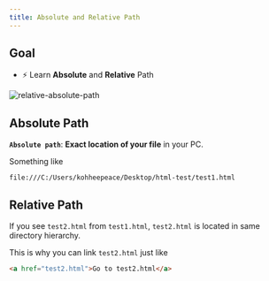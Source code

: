 ```yaml
---
title: Absolute and Relative Path
---
```


## Goal
- ⚡ Learn **Absolute** and **Relative** Path

![relative-absolute-path](https://coderhackers-1304676641.cos.ap-tokyo.myqcloud.com/docs/img/2020-05-08-01-14-31.png)

## Absolute Path
**`Absolute path`**: **Exact location of your file** in your PC.

Something like

```
file:///C:/Users/kohheepeace/Desktop/html-test/test1.html
```

## Relative Path
If you see `test2.html` from `test1.html`, `test2.html` is located in same directory hierarchy.

This is why you can link `test2.html` just like
```html
<a href="test2.html">Go to test2.html</a>
```